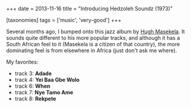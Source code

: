 +++
date = 2013-11-16
title = "Introducing Hedzoleh Soundz (1973)"

[taxonomies]
tags = ['music', 'very-good']
+++

Several months ago, I bumped onto this jazz album by [Hugh Masekela]. It
sounds quite different to his more popular tracks, and although it has a
South African feel to it (Masekela is a citizen of that country), the
more dominating feel is from elsewhere in Africa (just don\'t ask me
where).

My favorites:

-   track 3: **Adade**
-   track 4: **Yei Baa Gbe Wolo**
-   track 6: **When**
-   track 7: **Nye Tamo Ame**
-   track 8: **Rekpete**

  [Hugh Masekela]: http://en.wikipedia.org/wiki/Hugh_Masekela
